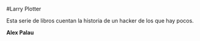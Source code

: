 #Larry Plotter

Esta serie de libros cuentan la historia de un hacker de los que hay pocos.

**Alex Palau**
